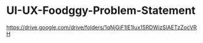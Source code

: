 # UI-UX-Foodggy-Problem-Statement

https://drive.google.com/drive/folders/1qNjGiF1lE1Iux15RDWizSlAETzZocVRH

